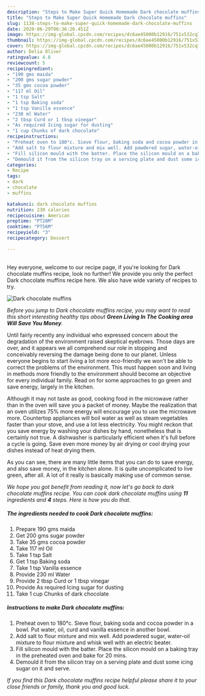 ```yaml
---
description: "Steps to Make Super Quick Homemade Dark chocolate muffins"
title: "Steps to Make Super Quick Homemade Dark chocolate muffins"
slug: 1138-steps-to-make-super-quick-homemade-dark-chocolate-muffins
date: 2020-06-29T06:36:26.451Z
image: https://img-global.cpcdn.com/recipes/dc6ae45000b12916/751x532cq70/dark-chocolate-muffins-recipe-main-photo.jpg
thumbnail: https://img-global.cpcdn.com/recipes/dc6ae45000b12916/751x532cq70/dark-chocolate-muffins-recipe-main-photo.jpg
cover: https://img-global.cpcdn.com/recipes/dc6ae45000b12916/751x532cq70/dark-chocolate-muffins-recipe-main-photo.jpg
author: Delia Oliver
ratingvalue: 4.8
reviewcount: 5
recipeingredient:
- "190 gms maida"
- "200 gms sugar powder"
- "35 gms cocoa powder"
- "117 ml Oil"
- "1 tsp Salt"
- "1 tsp Baking soda"
- "1 tsp Vanilla essence"
- "230 ml Water"
- "2 tbsp Curd or 1 tbsp vinegar"
- "As required Icing sugar for dusting"
- "1 cup Chunks of dark chocolate"
recipeinstructions:
- "Preheat oven to 180°c. Sieve flour, baking soda and cocoa powder in a bowl. Put water, oil, curd and vanilla essence in another bowl."
- "Add salt to flour mixture and mix well. Add powdered sugar, water-oil mixture to flour mixture and whisk well with an electric beater."
- "Fill silicon mould with the batter. Place the silicon mould on a baking tray in the preheated oven and bake for 20 mins."
- "Demould it from the silicon tray on a serving plate and dust some icing sugar on it and serve."
categories:
- Recipe
tags:
- dark
- chocolate
- muffins

katakunci: dark chocolate muffins 
nutrition: 230 calories
recipecuisine: American
preptime: "PT28M"
cooktime: "PT56M"
recipeyield: "3"
recipecategory: Dessert

---
```

<br>
Hey everyone, welcome to our recipe page, if you're looking for Dark chocolate muffins recipe, look no further! We provide you only the perfect Dark chocolate muffins recipe here. We also have wide variety of recipes to try.
<br>


![Dark chocolate muffins](https://img-global.cpcdn.com/recipes/dc6ae45000b12916/751x532cq70/dark-chocolate-muffins-recipe-main-photo.jpg)

<i>Before you jump to Dark chocolate muffins recipe, you may want to read this short interesting healthy tips about 
<strong>Green Living In The Cooking area Will Save You Money</strong>.</i>
</br>

Until fairly recently any individual who expressed concern about the degradation of the environment raised skeptical eyebrows. Those days are over, and it appears we all comprehend our role in stopping and conceivably reversing the damage being done to our planet. Unless everyone begins to start living a lot more eco-friendly we won't be able to correct the problems of the environment. This must happen soon and living in methods more friendly to the environment should become an objective for every individual family. Read on for some approaches to go green and save energy, largely in the kitchen.

Although it may not taste as good, cooking food in the microwave rather than in the oven will save you a packet of money. Maybe the realization that an oven utilizes 75% more energy will encourage you to use the microwave more. Countertop appliances will boil water as well as steam vegetables faster than your stove, and use a lot less electricity. You might reckon that you save energy by washing your dishes by hand, nonetheless that is certainly not true. A dishwasher is particularly efficient when it's full before a cycle is going. Save even more money by air drying or cool drying your dishes instead of heat drying them.

As you can see, there are many little items that you can do to save energy, and also save money, in the kitchen alone. It is quite uncomplicated to live green, after all. A lot of it really is basically making use of common sense.


<i>We hope you got benefit from reading it, now let's go back to dark chocolate muffins recipe. You can cook dark chocolate muffins using <strong>11</strong> ingredients and <strong>4</strong> steps. Here is how you do that.
</i>

##### The ingredients needed to cook Dark chocolate muffins:

1. Prepare 190 gms maida
1. Get 200 gms sugar powder
1. Take 35 gms cocoa powder
1. Take 117 ml Oil
1. Take 1 tsp Salt
1. Get 1 tsp Baking soda
1. Take 1 tsp Vanilla essence
1. Provide 230 ml Water
1. Provide 2 tbsp Curd or 1 tbsp vinegar
1. Provide As required Icing sugar for dusting
1. Take 1 cup Chunks of dark chocolate


##### Instructions to make Dark chocolate muffins:

1. Preheat oven to 180°c. Sieve flour, baking soda and cocoa powder in a bowl. Put water, oil, curd and vanilla essence in another bowl.
1. Add salt to flour mixture and mix well. Add powdered sugar, water-oil mixture to flour mixture and whisk well with an electric beater.
1. Fill silicon mould with the batter. Place the silicon mould on a baking tray in the preheated oven and bake for 20 mins.
1. Demould it from the silicon tray on a serving plate and dust some icing sugar on it and serve.


<i>If you find this Dark chocolate muffins recipe helpful please share it to your close friends or family, thank you and good luck.</i>
